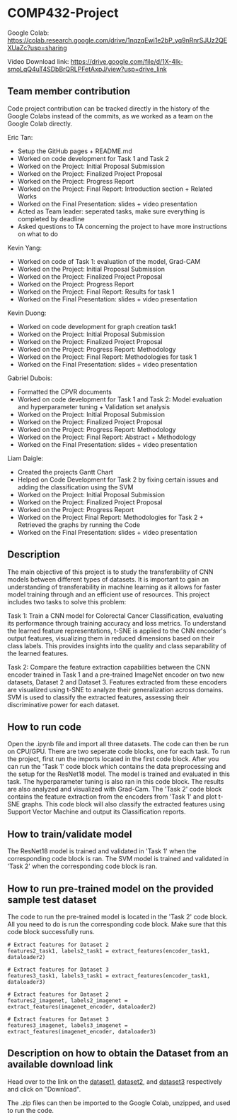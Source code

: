 # COMP432-Project

Google Colab: https://colab.research.google.com/drive/1nqzqEwi1e2bP_yq9nRnrSJUz2QEXUaZc?usp=sharing 

Video Download link: https://drive.google.com/file/d/1X-4lk-smoLqQ4uT4SDbBrQRLPFetAxpJ/view?usp=drive_link 

## Team member contribution
Code project contribution can be tracked directly in the history of the Google Colabs instead of the commits, as we worked as a team on the Google Colab directly.

Eric Tan:
- Setup the GitHub pages + README.md
- Worked on code development for Task 1 and Task 2
- Worked on the Project: Initial Proposal Submission
- Worked on the Project: Finalized Project Proposal
- Worked on the Project: Progress Report
- Worked on the Project: Final Report: Introduction section + Related Works
- Worked on the Final Presentation: slides + video presentation
- Acted as Team leader: seperated tasks, make sure everything is completed by deadline
- Asked questions to TA concerning the project to have more instructions on what to do

Kevin Yang:
- Worked on code of Task 1: evaluation of the model, Grad-CAM
- Worked on the Project: Initial Proposal Submission
- Worked on the Project: Finalized Project Proposal
- Worked on the Project: Progress Report
- Worked on the Project: Final Report: Results for task 1
- Worked on the Final Presentation: slides + video presentation
  
Kevin Duong:
- Worked on code development for graph creation task1
- Worked on the Project: Initial Proposal Submission
- Worked on the Project: Finalized Project Proposal
- Worked on the Project: Progress Report: Methodology
- Worked on the Project: Final Report: Methodologies for task 1
- Worked on the Final Presentation: slides + video presentation

Gabriel Dubois:
- Formatted the CPVR documents
- Worked on code development for Task 1 and Task 2: Model evaluation and hyperparameter tuning + Validation set analysis
- Worked on the Project: Initial Proposal Submission
- Worked on the Project: Finalized Project Proposal
- Worked on the Project: Progress Report: Methodology
- Worked on the Project: Final Report: Abstract + Methodology
- Worked on the Final Presentation: slides + video presentation

Liam Daigle:
- Created the projects Gantt Chart
- Helped on Code Development for Task 2 by fixing certain issues and adding the classification using the SVM
- Worked on the Project: Initial Proposal Submission
- Worked on the Project: Finalized Project Proposal
- Worked on the Project: Progress Report
- Worked on the Project Final Report: Methodologies for Task 2 + Retrieved the graphs by running the Code
- Worked on the Final Presentation: slides + video presentation


## Description
The main objective of this project is to study the transferability of CNN models between different types of datasets. It is important to gain an understanding of transferability in machine learning as it allows for faster model training through and an efficient use of resources. This project includes two tasks to solve this problem: 

Task 1: Train a CNN model for Colorectal Cancer Classification, evaluating its performance through training accuracy and loss metrics. To understand the learned feature representations, t-SNE is applied to the CNN encoder's output features, visualizing them in reduced dimensions based on their class labels. This provides insights into the quality and class separability of the learned features.

Task 2: Compare the feature extraction capabilities between the CNN encoder trained in Task 1 and a pre-trained ImageNet encoder on two new datasets, Dataset 2 and Dataset 3. Features extracted from these encoders are visualized using t-SNE to analyze their generalization across domains. SVM is used to classify the extracted features, assessing their discriminative power for each dataset.

## How to run code
Open the .ipynb file and import all three datasets. The code can then be run on CPU/GPU. There are two seperate code blocks, one for each task. To run the project, first run the imports located in the first code block. After you can run the 'Task 1' code block which contains the data preprocessing and the setup for the ResNet18 model. The model is trained and evaluated in this task. The hyperparameter tuning is also ran in this code block. The results are also analyzed and visualized with Grad-Cam. The 'Task 2' code block contains the feature extraction from the encoders from 'Task 1' and plot t-SNE graphs. This code block will also classify the extracted features using Support Vector Machine and output its Classification reports.

## How to train/validate model
The ResNet18 model is trained and validated in 'Task 1' when the corresponding code block is ran. The SVM model is trained and validated in 'Task 2' when the corresponding code block is ran.


## How to run pre-trained model on the provided sample test dataset
The code to run the pre-trained model is located in the 'Task 2' code block. All you need to do is run the corresponding code block. Make sure that this code block successfully runs.
```
# Extract features for Dataset 2
features2_task1, labels2_task1 = extract_features(encoder_task1, dataloader2)

# Extract features for Dataset 3
features3_task1, labels3_task1 = extract_features(encoder_task1, dataloader3)
```

```
# Extract features for Dataset 2
features2_imagenet, labels2_imagenet = extract_features(imagenet_encoder, dataloader2)

# Extract features for Dataset 3
features3_imagenet, labels3_imagenet = extract_features(imagenet_encoder, dataloader3)
```

## Description on how to obtain the Dataset from an available download link
Head over to the link on the [dataset1](https://onedrive.live.com/?authkey=%21ADmb8ZdEzwFMZoo&id=FB338EA7CF297329%21405133&cid=FB338EA7CF297329&parId=root&parQt=sharedby&o=OneUp), [dataset2](https://onedrive.live.com/?authkey=%21APy4wecXgMnQ7Kw&id=FB338EA7CF297329%21405132&cid=FB338EA7CF297329&parId=root&parQt=sharedby&o=OneUp), and [dataset3](https://onedrive.live.com/?authkey=%21AKqEWb1GDjWPbG0&id=FB338EA7CF297329%21405131&cid=FB338EA7CF297329&parId=root&parQt=sharedby&o=OneUp) respectively and click on "Download".

The .zip files can then be imported to the Google Colab, unzipped, and used to run the code.
